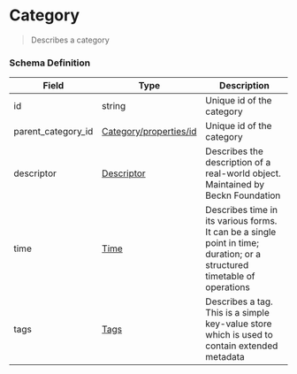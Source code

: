 Category
===
>Describes a category

### Schema Definition

|**Field**|**Type**|**Description**|
|---------|--------|---------------|
|id|string|Unique id of the category
|parent_category_id|[Category/properties/id](/Core/01_Transaction%20Layer%20Specification/Latest/Schema%20Reference/category)|Unique id of the category
|descriptor|[Descriptor](/Core/01_Transaction%20Layer%20Specification/Latest/Schema%20Reference/descriptor)|Describes the description of a real-world object. Maintained by Beckn Foundation
|time|[Time](/Core/01_Transaction%20Layer%20Specification/Latest/Schema%20Reference/time)|Describes time in its various forms. It can be a single point in time; duration; or a structured timetable of operations
|tags|[Tags](/Core/01_Transaction%20Layer%20Specification/Latest/Schema%20Reference/tags)|Describes a tag. This is a simple key-value store which is used to contain extended metadata
